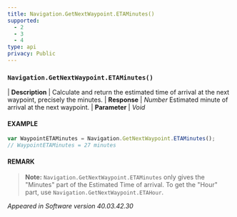 ```yaml
---
title: Navigation.GetNextWaypoint.ETAMinutes()
supported:
  - 2
  - 3
  - 4
type: api
privacy: Public
---
```


### `Navigation.GetNextWaypoint.ETAMinutes()`

| **Description** | Calculate and return the estimated time of arrival at the next waypoint, precisely the minutes.
| **Response** | *Number*  Estimated minute of arrival at the next waypoint.
| **Parameter**   | *Void*

#### EXAMPLE

```javascript
var WaypointETAMinutes = Navigation.GetNextWaypoint.ETAMinutes();
// WaypointETAMinutes = 27 minutes
```

#### REMARK

>**Note:** `Navigation.GetNextWaypoint.ETAMinutes` only gives the "Minutes" part of the Estimated Time of arrival. To get the "Hour" part, use `Navigation.GetNextWaypoint.ETAHour`.

*Appeared in Software version 40.03.42.30*
